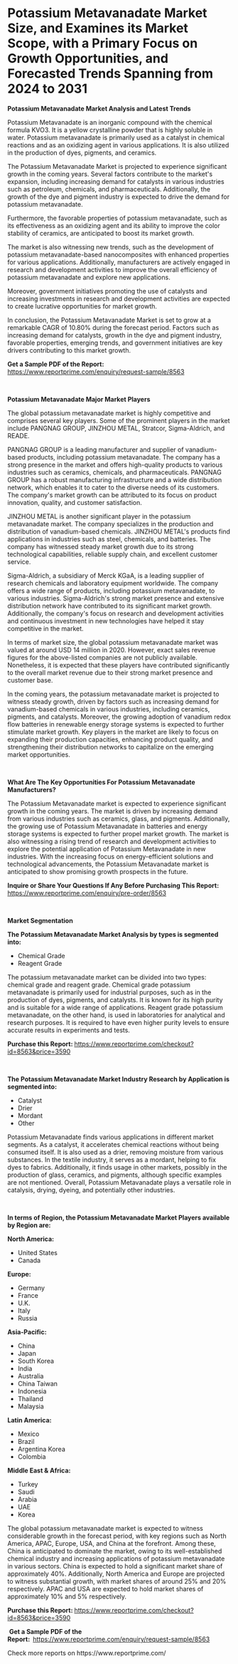 <p><h1>Potassium Metavanadate Market Size, and Examines its Market Scope, with a Primary Focus on Growth Opportunities, and Forecasted Trends Spanning from 2024 to 2031</h1></p><p><strong>Potassium Metavanadate Market Analysis and Latest Trends</strong></p>
<p><p>Potassium Metavanadate is an inorganic compound with the chemical formula KVO3. It is a yellow crystalline powder that is highly soluble in water. Potassium metavanadate is primarily used as a catalyst in chemical reactions and as an oxidizing agent in various applications. It is also utilized in the production of dyes, pigments, and ceramics.</p><p>The Potassium Metavanadate Market is projected to experience significant growth in the coming years. Several factors contribute to the market's expansion, including increasing demand for catalysts in various industries such as petroleum, chemicals, and pharmaceuticals. Additionally, the growth of the dye and pigment industry is expected to drive the demand for potassium metavanadate.</p><p>Furthermore, the favorable properties of potassium metavanadate, such as its effectiveness as an oxidizing agent and its ability to improve the color stability of ceramics, are anticipated to boost its market growth.</p><p>The market is also witnessing new trends, such as the development of potassium metavanadate-based nanocomposites with enhanced properties for various applications. Additionally, manufacturers are actively engaged in research and development activities to improve the overall efficiency of potassium metavanadate and explore new applications.</p><p>Moreover, government initiatives promoting the use of catalysts and increasing investments in research and development activities are expected to create lucrative opportunities for market growth.</p><p>In conclusion, the Potassium Metavanadate Market is set to grow at a remarkable CAGR of 10.80% during the forecast period. Factors such as increasing demand for catalysts, growth in the dye and pigment industry, favorable properties, emerging trends, and government initiatives are key drivers contributing to this market growth.</p></p>
<p><strong>Get a Sample PDF of the Report:&nbsp;</strong> <a href="https://www.reportprime.com/enquiry/request-sample/8563">https://www.reportprime.com/enquiry/request-sample/8563</a></p>
<p>&nbsp;</p>
<p><strong>Potassium Metavanadate Major Market Players</strong></p>
<p><p>The global potassium metavanadate market is highly competitive and comprises several key players. Some of the prominent players in the market include PANGNAG GROUP, JINZHOU METAL, Stratcor, Sigma-Aldrich, and READE.</p><p>PANGNAG GROUP is a leading manufacturer and supplier of vanadium-based products, including potassium metavanadate. The company has a strong presence in the market and offers high-quality products to various industries such as ceramics, chemicals, and pharmaceuticals. PANGNAG GROUP has a robust manufacturing infrastructure and a wide distribution network, which enables it to cater to the diverse needs of its customers. The company's market growth can be attributed to its focus on product innovation, quality, and customer satisfaction.</p><p>JINZHOU METAL is another significant player in the potassium metavanadate market. The company specializes in the production and distribution of vanadium-based chemicals. JINZHOU METAL's products find applications in industries such as steel, chemicals, and batteries. The company has witnessed steady market growth due to its strong technological capabilities, reliable supply chain, and excellent customer service.</p><p>Sigma-Aldrich, a subsidiary of Merck KGaA, is a leading supplier of research chemicals and laboratory equipment worldwide. The company offers a wide range of products, including potassium metavanadate, to various industries. Sigma-Aldrich's strong market presence and extensive distribution network have contributed to its significant market growth. Additionally, the company's focus on research and development activities and continuous investment in new technologies have helped it stay competitive in the market.</p><p>In terms of market size, the global potassium metavanadate market was valued at around USD 14 million in 2020. However, exact sales revenue figures for the above-listed companies are not publicly available. Nonetheless, it is expected that these players have contributed significantly to the overall market revenue due to their strong market presence and customer base.</p><p>In the coming years, the potassium metavanadate market is projected to witness steady growth, driven by factors such as increasing demand for vanadium-based chemicals in various industries, including ceramics, pigments, and catalysts. Moreover, the growing adoption of vanadium redox flow batteries in renewable energy storage systems is expected to further stimulate market growth. Key players in the market are likely to focus on expanding their production capacities, enhancing product quality, and strengthening their distribution networks to capitalize on the emerging market opportunities.</p></p>
<p>&nbsp;</p>
<p><strong>What Are The Key Opportunities For Potassium Metavanadate Manufacturers?</strong></p>
<p><p>The Potassium Metavanadate market is expected to experience significant growth in the coming years. The market is driven by increasing demand from various industries such as ceramics, glass, and pigments. Additionally, the growing use of Potassium Metavanadate in batteries and energy storage systems is expected to further propel market growth. The market is also witnessing a rising trend of research and development activities to explore the potential application of Potassium Metavanadate in new industries. With the increasing focus on energy-efficient solutions and technological advancements, the Potassium Metavanadate market is anticipated to show promising growth prospects in the future.</p></p>
<p><strong>Inquire or Share Your Questions If Any Before Purchasing This Report:</strong> <a href="https://www.reportprime.com/enquiry/pre-order/8563">https://www.reportprime.com/enquiry/pre-order/8563</a></p>
<p>&nbsp;</p>
<p><strong>Market Segmentation</strong></p>
<p><strong>The Potassium Metavanadate Market Analysis by types is segmented into:</strong></p>
<p><ul><li>Chemical Grade</li><li>Reagent Grade</li></ul></p>
<p><p>The potassium metavanadate market can be divided into two types: chemical grade and reagent grade. Chemical grade potassium metavanadate is primarily used for industrial purposes, such as in the production of dyes, pigments, and catalysts. It is known for its high purity and is suitable for a wide range of applications. Reagent grade potassium metavanadate, on the other hand, is used in laboratories for analytical and research purposes. It is required to have even higher purity levels to ensure accurate results in experiments and tests.</p></p>
<p><strong>Purchase this Report:&nbsp;</strong><a href="https://www.reportprime.com/checkout?id=8563&price=3590">https://www.reportprime.com/checkout?id=8563&price=3590</a></p>
<p>&nbsp;</p>
<p><strong>The Potassium Metavanadate Market Industry Research by Application is segmented into:</strong></p>
<p><ul><li>Catalyst</li><li>Drier</li><li>Mordant</li><li>Other</li></ul></p>
<p><p>Potassium Metavanadate finds various applications in different market segments. As a catalyst, it accelerates chemical reactions without being consumed itself. It is also used as a drier, removing moisture from various substances. In the textile industry, it serves as a mordant, helping to fix dyes to fabrics. Additionally, it finds usage in other markets, possibly in the production of glass, ceramics, and pigments, although specific examples are not mentioned. Overall, Potassium Metavanadate plays a versatile role in catalysis, drying, dyeing, and potentially other industries.</p></p>
<p>&nbsp;</p>
<p><strong>In terms of Region, the Potassium Metavanadate Market Players available by Region are:</strong></p>
<p>
    <p> <strong> North America: </strong>
        <ul>
            <li>United States</li>
            <li>Canada</li>
        </ul>
        </p> 
    <p> <strong> Europe: </strong>
        <ul>
            <li>Germany</li>
            <li>France</li>
            <li>U.K.</li>
            <li>Italy</li>
            <li>Russia</li>
        </ul>
        </p> 
    <p> <strong> Asia-Pacific: </strong>
        <ul>
            <li>China</li>
            <li>Japan</li>
            <li>South Korea</li>
            <li>India</li>
            <li>Australia</li>
            <li>China Taiwan</li>
            <li>Indonesia</li>
            <li>Thailand</li>
            <li>Malaysia</li>
        </ul>
        </p> 
    <p> <strong> Latin America: </strong>
        <ul>
            <li>Mexico</li>
            <li>Brazil</li>
            <li>Argentina Korea</li>
            <li>Colombia</li>
        </ul>
        </p> 
    <p> <strong> Middle East & Africa: </strong>
        <ul>
            <li>Turkey</li>
            <li>Saudi</li>
            <li>Arabia</li>
            <li>UAE</li>
            <li>Korea</li>
        </ul>
    </p>
    </p>
<p><p>The global potassium metavanadate market is expected to witness considerable growth in the forecast period, with key regions such as North America, APAC, Europe, USA, and China at the forefront. Among these, China is anticipated to dominate the market, owing to its well-established chemical industry and increasing applications of potassium metavanadate in various sectors. China is expected to hold a significant market share of approximately 40%. Additionally, North America and Europe are projected to witness substantial growth, with market shares of around 25% and 20% respectively. APAC and USA are expected to hold market shares of approximately 10% and 5% respectively.</p></p>
<p><strong>Purchase this Report: </strong><a href="https://www.reportprime.com/checkout?id=8563&price=3590">https://www.reportprime.com/checkout?id=8563&price=3590</a></p>
<p>&nbsp;<strong>Get a Sample PDF of the Report:&nbsp;&nbsp;</strong><a href="https://www.reportprime.com/enquiry/request-sample/8563">https://www.reportprime.com/enquiry/request-sample/8563</a></p>
<p><strong></strong></p>
<p>Check more reports on https://www.reportprime.com/</p>